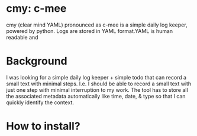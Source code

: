 # cmy: c-mee

cmy (clear mind YAML) pronounced as c-mee is a simple daily log keeper, powered by python. Logs are stored in YAML format.YAML is human readable and 

# Background
I was looking for a simple daily log keeper + simple todo that can record a small text with minimal steps. I.e. I should be able to record a small text with just one step with minimal interruption to my work. The tool has to store all the associated metadata automatically like time, date, & type so that I can quickly identify the context. 

# How to install?
